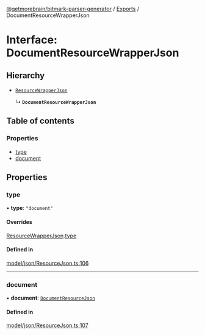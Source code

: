 [@getmorebrain/bitmark-parser-generator](../API.md) / [Exports](../modules.md) / DocumentResourceWrapperJson

# Interface: DocumentResourceWrapperJson

## Hierarchy

- [`ResourceWrapperJson`](ResourceWrapperJson.md)

  ↳ **`DocumentResourceWrapperJson`**

## Table of contents

### Properties

- [type](DocumentResourceWrapperJson.md#type)
- [document](DocumentResourceWrapperJson.md#document)

## Properties

### type

• **type**: ``"document"``

#### Overrides

[ResourceWrapperJson](ResourceWrapperJson.md).[type](ResourceWrapperJson.md#type)

#### Defined in

[model/json/ResourceJson.ts:106](https://github.com/getMoreBrain/bitmark-parser-generator/blob/9ddf9e2/src/model/json/ResourceJson.ts#L106)

___

### document

• **document**: [`DocumentResourceJson`](DocumentResourceJson.md)

#### Defined in

[model/json/ResourceJson.ts:107](https://github.com/getMoreBrain/bitmark-parser-generator/blob/9ddf9e2/src/model/json/ResourceJson.ts#L107)
